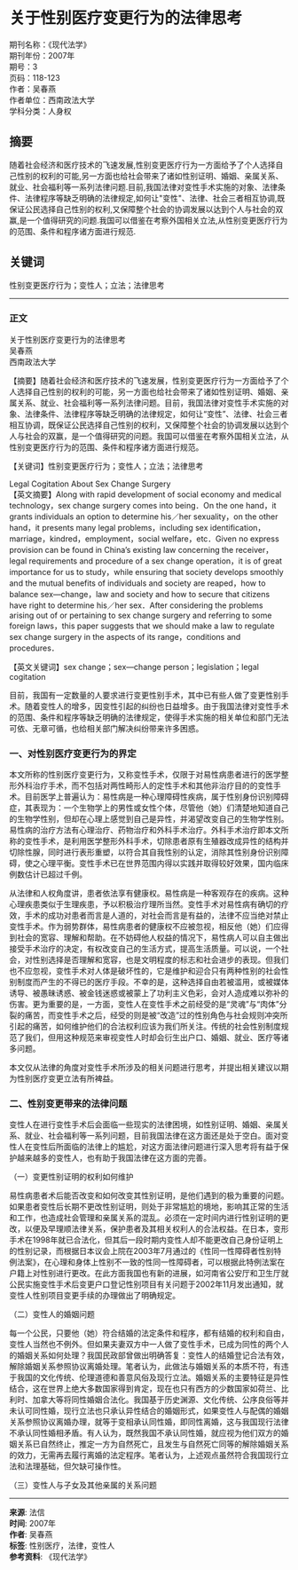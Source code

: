 # 关于性别医疗变更行为的法律思考

期刊名称：《现代法学》  
期刊年份：2007年  
期号：3  
页码：118-123  
作者：吴春燕  
作者单位：西南政法大学  
学科分类：人身权  

## 摘要

随着社会经济和医疗技术的飞速发展,性别变更医疗行为一方面给予了个人选择自己性别的权利的可能,另一方面也给社会带来了诸如性别证明、婚姻、亲属关系、就业、社会福利等一系列法律问题.目前,我国法律对变性手术实施的对象、法律条件、法律程序等缺乏明确的法律规定,如何让"变性"、法律、社会三者相互协调,既保证公民选择自己性别的权利,又保障整个社会的协调发展以达到个人与社会的双赢,是一个值得研究的问题.我国可以借鉴在考察外国相关立法,从性别变更医疗行为的范围、条件和程序诸方面进行规范.

## 关键词

性别变更医疗行为；变性人；立法；法律思考  

---

### 正文

关于性别医疗变更行为的法律思考  
吴春燕  
西南政法大学

【摘要】随着社会经济和医疗技术的飞速发展，性别变更医疗行为一方面给予了个人选择自己性别的权利的可能，另一方面也给社会带来了诸如性别证明、婚姻、亲属关系、就业、社会福利等一系列法律问题。目前，我国法律对变性手术实施的对象、法律条件、法律程序等缺乏明确的法律规定，如何让“变性”、法律、社会三者相互协调，既保证公民选择自己性别的权利，又保障整个社会的协调发展以达到个人与社会的双赢，是一个值得研究的问题。我国可以借鉴在考察外国相关立法，从性别变更医疗行为的范围、条件和程序诸方面进行规范。 

【关键词】性别变更医疗行为；变性人；立法；法律思考  

Legal Cogitation About Sex Change Surgery  
【英文摘要】Along with rapid development of social economy and medical technology，sex change surgery comes into being．On the one hand，it grants individuals an option to determine his／her sexuality，on the other hand，it presents many legal problems，including sex identification，marriage，kindred，employment，social welfare，etc．Given no express provision can be found in China’s existing law concerning the receiver，legal requirements and procedure of a sex change operation，it is of great importance for us to study，while ensuring that society develops smoothly and the mutual benefits of individuals and society are reaped，how to balance sex—change，law and society and how to secure that citizens have right to determine his／her sex．After considering the problems arising out of or pertaining to sex change surgery and referring to some foreign laws，this paper suggests that we should make a law to regulate sex change surgery in the aspects of its range，conditions and procedures．  

【英文关键词】sex change；sex—change person；legislation；legal cogitation  

目前，我国有一定数量的人要求进行变更性别手术，其中已有些人做了变更性别手术。随着变性人的增多，因变性引起的纠纷也日益增多。由于我国法律对变性手术的范围、条件和程序等缺乏明确的法律规定，使得手术实施的相关单位和部门无法可依、无章可循，也给相关部门解决纠纷带来许多困惑。

### 一、对性别医疗变更行为的界定

本文所称的性别医疗变更行为，又称变性手术，仅限于对易性病患者进行的医学整形外科治疗手术，而不包括对两性畸形人的定性手术和其他非治疗目的的变性手术。目前医学上普遍认为：易性病是一种心理障碍性疾病，属于性别身份识别障碍症，其表现为：一个生物学上的男性或女性个体，尽管他（她）们清楚地知道自己的生物学性别，但却在心理上感觉到自己是异性，并渴望改变自己的生物学性别。易性病的治疗方法有心理治疗、药物治疗和外科手术治疗。外科手术治疗即本文所称的变性手术，是利用医学整形外科手术，切除患者原有生殖器改成异性的结构并切除性腺，同时进行表形重塑，以符合其自我性别的认定，消除其性别身份识别障碍，使之心理平衡。变性手术已在世界范围内得以实践并取得较好效果，国内临床例数估计已超过千例。

从法律和人权角度讲，患者依法享有健康权。易性病是一种客观存在的疾病。这种心理疾患类似于生理疾患，予以积极治疗理所当然。变性手术对易性病有确切的疗效，手术的成功对患者而言是人道的，对社会而言是有益的，法律不应当绝对禁止变性手术。作为弱势群体，易性病患者的健康权不应被忽视，相反他（她）们应得到社会的宽容、理解和帮助。在不妨碍他人权益的情况下，易性病人可以自主做出接受手术治疗的决定，有权改变自己的生活方式，提高生活质量。可以说，一个社会，对性别选择是否理解和宽容，也是文明程度的标志和社会进步的表现。但我们也不应忽视，变性手术对人体是破坏性的，它是维护和迎合只有两种性别的社会性别制度而产生的不得已的医疗手段。不幸的是，这种选择自由若被滥用，或被媒体诱导、被愚昧诱惑、被金钱迷惑或被蒙上了功利主义色彩，会对人造成难以弥补的伤害。更为重要的是，一方面，变性人在变性手术之前经受的是“灵魂”与“肉体”分裂的痛苦，而变性手术之后，经受的则是被“改造”过的性别角色与社会规则冲突所引起的痛苦，如何维护他们的合法权利应该为我们所关注。传统的社会性别制度规范了我们，但用这种规范来审视变性人时却会衍生出户口、婚姻、就业、医疗等诸多问题。

本文仅从法律的角度对变性手术所涉及的相关问题进行思考，并提出相关建议以期为性别医疗变更立法有所裨益。

### 二、性别变更带来的法律问题

变性人在进行变性手术后会面临一些现实的法律困境，如性别证明、婚姻、亲属关系、就业、社会福利等一系列问题，目前我国法律在这方面还是处于空白。面对变性人在变性后所面临的法律上的尴尬，对这方面法律问题进行深入思考将有益于保护越来越多的变性人，也有助于我国法律在这方面的完善。

（一）变更性别证明的权利如何维护

易性病患者术后能否改变和如何改变其性别证明，是他们遇到的极为重要的问题。如果患者变性后长期不更改性别证明，则处于非常尴尬的境地，影响其正常的生活和工作，也造成社会管理和亲属关系的混乱。必须在一定时间内进行性别证明的更改，以便及早理顺法律关系，保护患者及其相关权利人的合法权益。在日本，变形手术在1998年就已合法化，但其后一段时期内变性人却不能更改自己身份证明上的性别记录，而根据日本议会上院在2003年7月通过的《性同一性障碍者性别特例法案》，在心理和身体上性别不一致的性同一性障碍者，可以根据此特例法案在户籍上对性别进行更改。在此方面我国也有新的进展，如河南省公安厅和卫生厅就公民实施变性手术后变更户口登记性别项目有关问题于2002年11月发出通知，就变性人性别项目变更手续的办理做出了明确规定。

（二）变性人的婚姻问题

每一个公民，只要他（她）符合结婚的法定条件和程序，都有结婚的权利和自由，变性人当然也不例外。但如果夫妻双方中一人做了变性手术，已成为同性的两个人的婚姻关系如何处理？我国民政部曾做出明确答复：变性人的结婚登记合法有效，解除婚姻关系参照协议离婚处理。笔者认为，此做法与婚姻关系的本质不符，有违于我国的文化传统、伦理道德和善意风俗及现行立法。婚姻关系的主要特征是异性结合，这在世界上绝大多数国家得到肯定，现在也只有西方的少数国家如荷兰、比利时、加拿大等将同性婚姻合法化。我国基于历史渊源、文化传统、公序良俗等并未认可同性婚，现行立法也只承认异性结合的婚姻形式，如果变性人与配偶的婚姻关系参照协议离婚办理，就等于变相承认同性婚，即同性离婚，这与我国现行法律不承认同性婚相矛盾。有人认为，既然我国不承认同性婚，就应视为他们双方的婚姻关系已自然终止，推定一方为自然死亡，且发生与自然死亡同等的解除婚姻关系的效力，无需再去履行离婚的法定程序。笔者认为，上述观点虽然符合我国现行立法和法理基础，但欠缺可操作性。

（三）变性人与子女及其他亲属的关系问题

---

**来源**: 法信  
**时间**: 2007年  
**作者**: 吴春燕  
**标签**: 性别医疗，法律，变性人  
**参考资料**: 《现代法学》